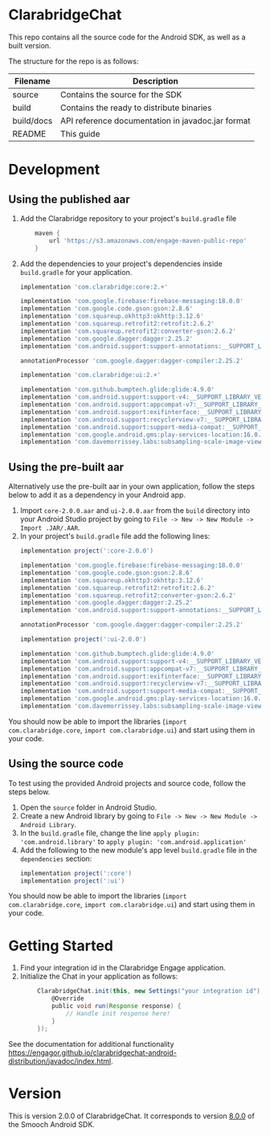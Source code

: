 # ClarabridgeChat

This repo contains all the source code for the Android SDK, as well as a built version.

The structure for the repo is as follows:

| Filename        | Description                                               |
|-----------------|-----------------------------------------------------------|
| source          | Contains the source for the SDK                           |
| build           | Contains the ready to distribute binaries                 |
| build/docs      | API reference documentation in javadoc.jar format         |
| README          | This guide                                                |

# Development

## Using the published aar

1. Add the Clarabridge repository to your project's `build.gradle` file
    ```gradle
        maven {
            url 'https://s3.amazonaws.com/engage-maven-public-repo'
        }
    ```
2. Add the dependencies to your project's dependencies inside `build.gradle` for your application.
    ```gradle
    implementation 'com.clarabridge:core:2.+'

    implementation 'com.google.firebase:firebase-messaging:18.0.0'
    implementation 'com.google.code.gson:gson:2.8.6'
    implementation 'com.squareup.okhttp3:okhttp:3.12.6'
    implementation 'com.squareup.retrofit2:retrofit:2.6.2'
    implementation 'com.squareup.retrofit2:converter-gson:2.6.2'
    implementation 'com.google.dagger:dagger:2.25.2'
    implementation 'com.android.support:support-annotations:__SUPPORT_LIBRARY_VERSION__'

    annotationProcessor 'com.google.dagger:dagger-compiler:2.25.2'

    implementation 'com.clarabridge:ui:2.+'

    implementation 'com.github.bumptech.glide:glide:4.9.0'
    implementation 'com.android.support:support-v4:__SUPPORT_LIBRARY_VERSION__'
    implementation 'com.android.support:appcompat-v7:__SUPPORT_LIBRARY_VERSION__'
    implementation 'com.android.support:exifinterface:__SUPPORT_LIBRARY_VERSION__'
    implementation 'com.android.support:recyclerview-v7:__SUPPORT_LIBRARY_VERSION__'
    implementation 'com.android.support:support-media-compat:__SUPPORT_LIBRARY_VERSION__'
    implementation 'com.google.android.gms:play-services-location:16.0.0'
    implementation 'com.davemorrissey.labs:subsampling-scale-image-view:3.10.0'
    ```


## Using the pre-built aar

Alternatively use the pre-built aar in your own application, follow the steps below to add it as a dependency in your Android app.

1. Import `core-2.0.0.aar` and `ui-2.0.0.aar` from the `build` directory into your Android Studio project by going to `File -> New -> New Module -> Import .JAR/.AAR`.
1. In your project's `build.gradle` file add the following lines:
    ```gradle
    implementation project(':core-2.0.0')

    implementation 'com.google.firebase:firebase-messaging:18.0.0'
    implementation 'com.google.code.gson:gson:2.8.6'
    implementation 'com.squareup.okhttp3:okhttp:3.12.6'
    implementation 'com.squareup.retrofit2:retrofit:2.6.2'
    implementation 'com.squareup.retrofit2:converter-gson:2.6.2'
    implementation 'com.google.dagger:dagger:2.25.2'
    implementation 'com.android.support:support-annotations:__SUPPORT_LIBRARY_VERSION__'

    annotationProcessor 'com.google.dagger:dagger-compiler:2.25.2'

    implementation project(':ui-2.0.0')

    implementation 'com.github.bumptech.glide:glide:4.9.0'
    implementation 'com.android.support:support-v4:__SUPPORT_LIBRARY_VERSION__'
    implementation 'com.android.support:appcompat-v7:__SUPPORT_LIBRARY_VERSION__'
    implementation 'com.android.support:exifinterface:__SUPPORT_LIBRARY_VERSION__'
    implementation 'com.android.support:recyclerview-v7:__SUPPORT_LIBRARY_VERSION__'
    implementation 'com.android.support:support-media-compat:__SUPPORT_LIBRARY_VERSION__'
    implementation 'com.google.android.gms:play-services-location:16.0.0'
    implementation 'com.davemorrissey.labs:subsampling-scale-image-view:3.10.0'
    ```

You should now be able to import the libraries (`import com.clarabridge.core`, `import com.clarabridge.ui`) and start using them in your code.

## Using the source code

To test using the provided Android projects and source code, follow the steps below.

1. Open the `source` folder in Android Studio.
1. Create a new Android library by going to `File -> New -> New Module -> Android Library`.
1. In the `build.gradle` file, change the line `apply plugin: 'com.android.library'` to `apply plugin: 'com.android.application'`
1. Add the following to the new module's app level `build.gradle` file in the `dependencies` section:
    ```gradle
    implementation project(':core')
    implementation project(':ui')
    ```

You should now be able to import the libraries (`import com.clarabridge.core`, `import com.clarabridge.ui`) and start using them in your code.

# Getting Started

1. Find your integration id in the Clarabridge Engage application.
1. Initialize the Chat in your application as follows:
```gradle
        ClarabridgeChat.init(this, new Settings("your integration id"), new ClarabridgeChatCallback<InitializationStatus>() {
            @Override
            public void run(Response response) {
                // Handle init response here!
            }
        });
```

See the documentation for additional functionality https://engagor.github.io/clarabridgechat-android-distribution/javadoc/index.html.

# Version

This is version 2.0.0 of ClarabridgeChat. It corresponds to version [8.0.0](https://github.com/smooch/smooch-android/releases/tag/8.0.0) of the Smooch Android SDK.
